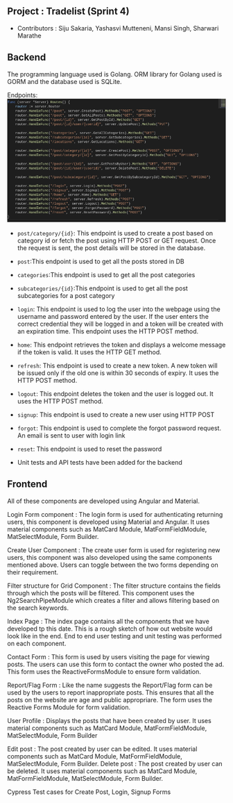 ## Project : Tradelist (Sprint 4)
* Contributors : Siju Sakaria, Yashasvi Mutteneni, Mansi Singh, Sharwari Marathe

## Backend 
The programming language used is Golang. ORM library for Golang used is GORM and the database used is SQLite.

Endpoints: ![Alt text](endpoints_sprint4.png)

* `post/category/{id}`: This endpoint is used to create a post based on category id or fetch the post using HTTP POST or GET request. 
   Once the request is sent, the post details will be stored in the database.
* `post`:This endpoint is used to get all the posts stored in DB
* `categories`:This endpoint is used to get all the post categories
* `subcategories/{id}`:This endpoint is used to get all the post subcategories for a post category
* `login`: This endpoint is used to log the user into the webpage using the username and password entered by the user. If the user enters the correct credential they will be logged in and a token will be created with an expiration time. This endpoint uses the HTTP POST method.
* `home`: This endpoint retrieves the token and displays a welcome message if the token is valid. It uses the HTTP GET method.
* `refresh`: This endpoint is used to create a new token. A new token will be issued only if the old one is within 30 seconds of expiry. It uses the HTTP POST method.
* `logout`: This endpoint deletes the token and the user is logged out. It uses the HTTP POST method.
* `signup`: This endpoint is used to create a new user using HTTP POST
* `forgot`: This endpoint is used to complete the forgot password request. An email is sent to user with login link
* `reset`: This endpoint is used to reset the password

* Unit tests and API tests have been added for the backend




## Frontend
All of these components are developed using Angular and Material.

Login Form component : The login form is used for authenticating returning users, this component is developed using Material and Angular. It uses material components such as MatCard Module, MatFormFieldModule, MatSelectModule, Form Builder.

Create User Component : The create user form is used for registering new users, this component was also developed using the same components mentioned above. Users can toggle between the two forms depending on their requirement.

Filter structure for Grid Component : The filter structure contains the fields through which the posts will be filtered. This component uses the Ng2SearchPipeModule which creates a filter and allows filtering based on the search keywords.

Index Page : The index page contains all the components that we have developed tp this date. This is a rough sketch of how out website would look like in the end. End to end user testing and unit testing was performed on each component.

Contact Form : This form is used by users visiting the page for viewing posts. The users can use this form to contact the owner who posted the ad. This form uses the ReactiveFormsModule to ensure form validation.

Report/Flag Form : Like the name suggests the Report/Flag form can be used by the users to report inappropriate posts. This ensures that all the posts on the website are age and public appropriare. The form uses the Reactive Forms Module for form validation.

User Profile : Displays the posts that have been created by user. It uses material components such as MatCard Module, MatFormFieldModule, MatSelectModule, Form Builder

Edit post : The post created by user can be edited. It uses material components such as MatCard Module, MatFormFieldModule, MatSelectModule, Form Builder. 
Delete post : The post created by user can be deleted. It uses material components such as MatCard Module, MatFormFieldModule, MatSelectModule, Form Builder. 


Cypress Test cases for Create Post, Login, Signup Forms
